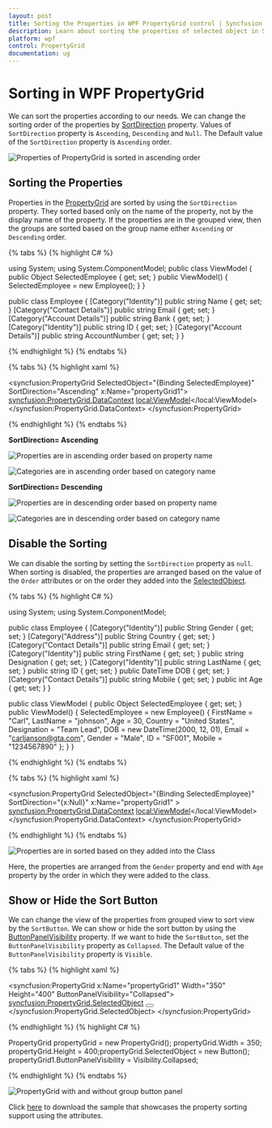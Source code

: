 ```yaml
---
layout: post
title: Sorting the Properties in WPF PropertyGrid control | Syncfusion
description: Learn about sorting the properties of selected object in Syncfusion WPF PropertyGrid control and more details.
platform: wpf
control: PropertyGrid 
documentation: ug
---
```


# Sorting in WPF PropertyGrid

We can sort the properties according to our needs. We can change the sorting order of the properties by [SortDirection](https://help.syncfusion.com/cr/wpf/Syncfusion.PropertyGrid.Wpf~Syncfusion.Windows.PropertyGrid.PropertyGrid~SortDirection.html) property.
Values of `SortDirection` property is `Ascending`, `Descending` and `Null`. The Default value of the `SortDirection` property is `Ascending` order.

![Properties of PropertyGrid is sorted in ascending order](Sorting-Images/Sorting.png)

## Sorting the Properties

Properties in the [PropertyGrid](https://www.syncfusion.com/wpf-ui-controls/propertygrid) are sorted by using the `SortDirection` property. They sorted based only on the name of the property, not by the display name of the property. If the properties are in the grouped view, then the groups are sorted based on the group name either `Ascending` or `Descending` order. 

{% tabs %}
{% highlight C# %}

using System;
using System.ComponentModel;
public class ViewModel {
    public Object SelectedEmployee { get; set; }
    public ViewModel() {
        SelectedEmployee = new Employee();
    }
}

public class Employee
{
    [Category("Identity")]
    public string Name { get; set; }
    [Category("Contact Details")]
    public string Email { get; set; }
    [Category("Account Details")]
    public string Bank { get; set; }     
    [Category("Identity")]
    public string ID { get; set; }
    [Category("Account Details")]
    public string AccountNumber { get; set; }
}
        
{% endhighlight %}
{% endtabs %} 

{% tabs %}
{% highlight xaml %}

<syncfusion:PropertyGrid SelectedObject="{Binding SelectedEmployee}"   
                         SortDirection="Ascending"
                         x:Name="propertyGrid1">
    <syncfusion:PropertyGrid.DataContext>
        <local:ViewModel></local:ViewModel>
    </syncfusion:PropertyGrid.DataContext>
</syncfusion:PropertyGrid>

{% endhighlight %} 
{% endtabs %} 

**SortDirection= Ascending**

![Properties are in ascending order based on property name](Sorting-Images\Properties-AscendingOrder.png)

![Categories are in ascending order based on category name](Sorting-Images\Category-AscendingOrder.png)

**SortDirection= Descending**

![Properties are in descending order based on property name](Sorting-Images\Properties-DescendingOrder.png)

![Categories are in descending order based on category name](Sorting-Images\Category-DescendingOrder.png)

## Disable the Sorting

We can disable the sorting by setting the `SortDirection` property as `null`. When sorting is disabled, the properties are arranged based on the value of the `Order` attributes or on
 the order they added into the [SelectedObject](https://help.syncfusion.com/cr/wpf/Syncfusion.PropertyGrid.Wpf~Syncfusion.Windows.PropertyGrid.PropertyItem~SelectedObject.html).
 
{% tabs %}
{% highlight C# %}

using System;
using System.ComponentModel;

public class Employee {
    [Category("Identity")]
    public String Gender { get; set; }
    [Category("Address")]
    public String Country { get; set; }
    [Category("Contact Details")]
    public string Email { get; set; }
    [Category("Identity")]
    public string FirstName { get; set; }
    public string Designation { get; set; }
    [Category("Identity")]
    public string LastName { get; set; }
    public string ID { get; set; }
    public DateTime DOB { get; set; }
    [Category("Contact Details")]
    public string Mobile { get; set; }
    public int Age { get; set; }
}

public class ViewModel {
    public Object SelectedEmployee { get; set; }
    public ViewModel() {
        SelectedEmployee = new Employee() 
        { 
            FirstName = "Carl",
            LastName = "johnson", 
            Age = 30,
            Country = "United States", 
            Designation = "Team Lead",
            DOB = new DateTime(2000, 12, 01),
            Email = "carljanson@gta.com", 
            Gender = "Male", 
            ID = "SF001", 
            Mobile = "1234567890"
        };
    }
}

{% endhighlight %} 
{% endtabs %}

{% tabs %}
{% highlight xaml %}

<syncfusion:PropertyGrid SelectedObject="{Binding SelectedEmployee}"
                         SortDirection="{x:Null}" x:Name="propertyGrid1" >
    <syncfusion:PropertyGrid.DataContext>
        <local:ViewModel></local:ViewModel>
    </syncfusion:PropertyGrid.DataContext>
</syncfusion:PropertyGrid>

{% endhighlight %} 
{% endtabs %} 

![Properties are in sorted based on they added into the Class](Sorting-Images\Property-Default-Ordering.png)

Here, the properties are arranged from the `Gender` property and end with `Age` property by the order in which they were added to the class. 

## Show or Hide the Sort Button

We can change the view of the properties from grouped view to sort view by the `SortButton`. We can show or hide the sort button by using the [ButtonPanelVisibility](https://help.syncfusion.com/cr/wpf/Syncfusion.PropertyGrid.Wpf~Syncfusion.Windows.PropertyGrid.PropertyGrid~ButtonPanelVisibility.html) property. If we want to hide the `SortButton`, set the `ButtonPanelVisibility` property as `Collapsed`. The Default value of the `ButtonPanelVisibility` property is `Visible`.

{% tabs %}
{% highlight xaml %}

<syncfusion:PropertyGrid x:Name="propertyGrid1" Width="350" Height="400"
                         ButtonPanelVisibility="Collapsed">
    <syncfusion:PropertyGrid.SelectedObject>
        <Button></Button>
    </syncfusion:PropertyGrid.SelectedObject>
</syncfusion:PropertyGrid>


{% endhighlight %}
{% highlight C# %}

PropertyGrid propertyGrid = new PropertyGrid();
propertyGrid.Width = 350;
propertyGrid.Height = 400;propertyGrid.SelectedObject = new Button();
propertyGrid1.ButtonPanelVisibility = Visibility.Collapsed;

{% endhighlight %}
{% endtabs %}

![PropertyGrid with and without group button panel](Sorting-Images/SortButton_visibility.png)

Click [here](https://github.com/SyncfusionExamples/wpf-property-grid-examples/tree/master/Samples/PropertyGrid-Grouping-Sorting-Ordering) to download the sample that showcases the property sorting support using the attributes.